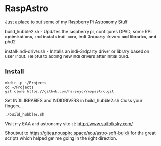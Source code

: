 # RaspAstro

Just a place to put some of my Raspberry Pi Astronomy Stuff


build_hubble2.sh - Updates the raspberry pi, configures GPSD, some RPi optimizations, and  installs indi-core, indi-3rdparty drivers and libraries, and phd2

install-indi-driver.sh - Installs an indi-3rdparty driver or library based on user input.  Helpful to adding new indi drivers after initial build.

## Install
```
mkdir -p ~/Projects
cd ~/Projects
git clone https://github.com/herseyc/raspastro.git
```

Set INDILIBRARIES and INDIDRIVERS in build_hubble2.sh
Cross your fingers...
```
./build_hubble2.sh
```

Visit my EAA and astronomy site at: http://www.suffolksky.com/


Shoutout to https://gitea.nouspiro.space/nou/astro-soft-build/ for the great scripts which helped get me going in the right direction.


